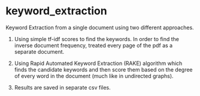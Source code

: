 # keyword_extraction

Keyword Extraction from a single document using two different approaches.

1. Using simple tf-idf scores to find the keywords. In order to find the inverse document frequency, treated every page of the pdf as a separate document.

2. Using Rapid Automated Keyword Extraction (RAKE) algorithm which finds the candidate keywords and then score them based on the degree of every word in the document (much like in undirected graphs).

3. Results are saved in separate csv files.
